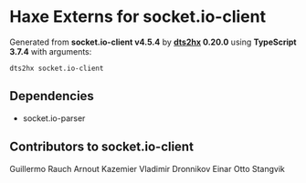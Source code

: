 # Haxe Externs for socket.io-client

Generated from **socket.io-client v4.5.4** by **[dts2hx](https://github.com/haxiomic/dts2hx) 0.20.0** using **TypeScript 3.7.4** with arguments:

	dts2hx socket.io-client

## Dependencies
- socket.io-parser

## Contributors to socket.io-client
Guillermo Rauch
Arnout Kazemier
Vladimir Dronnikov
Einar Otto Stangvik